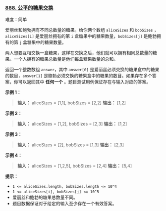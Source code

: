 ### [888\. 公平的糖果交换](https://leetcode.cn/problems/fair-candy-swap/)

难度：简单

爱丽丝和鲍勃拥有不同总数量的糖果。给你两个数组 `aliceSizes` 和 `bobSizes` ，`aliceSizes[i]` 是爱丽丝拥有的第 `i` 盒糖果中的糖果数量，`bobSizes[j]` 是鲍勃拥有的第 `j` 盒糖果中的糖果数量。

两人想要互相交换一盒糖果，这样在交换之后，他们就可以拥有相同总数量的糖果。一个人拥有的糖果总数量是他们每盒糖果数量的总和。

返回一个整数数组 `answer`，其中 `answer[0]` 是爱丽丝必须交换的糖果盒中的糖果的数目，`answer[1]` 是鲍勃必须交换的糖果盒中的糖果的数目。如果存在多个答案，你可以返回其中 **任何一个** 。题目测试用例保证存在与输入对应的答案。

**示例 1：**

> **输入：** aliceSizes = [1,1], bobSizes = [2,2]
> **输出：** [1,2]

**示例 2：**

> **输入：** aliceSizes = [1,2], bobSizes = [2,3]
> **输出：** [1,2]

**示例 3：**

> **输入：** aliceSizes = [2], bobSizes = [1,3]
> **输出：** [2,3]

**示例 4：**

> **输入：** aliceSizes = [1,2,5], bobSizes = [2,4]
> **输出：** [5,4]

**提示：**

- `1 <= aliceSizes.length, bobSizes.length <= 10^4`
- `1 <= aliceSizes[i], bobSizes[j] <= 10^5`
- 爱丽丝和鲍勃的糖果总数量不同。
- 题目数据保证对于给定的输入至少存在一个有效答案。
